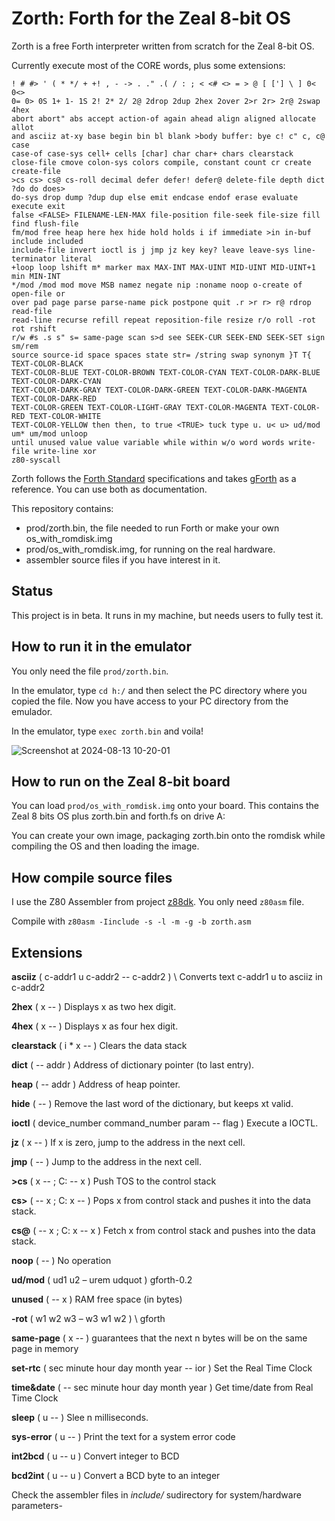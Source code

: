 # Zorth: Forth for the Zeal 8-bit OS
Zorth is a free Forth interpreter written from scratch for the Zeal 8-bit OS. 

Currently execute most of the CORE words, plus some extensions:

```
! # #> ' ( * */ + +! , - -> . ." .( / : ; < <# <> = > @ [ ['] \ ] 0< 0<>
0= 0> 0S 1+ 1- 1S 2! 2* 2/ 2@ 2drop 2dup 2hex 2over 2>r 2r> 2r@ 2swap 4hex
abort abort" abs accept action-of again ahead align aligned allocate allot
and asciiz at-xy base begin bin bl blank >body buffer: bye c! c" c, c@ case
case-of case-sys cell+ cells [char] char char+ chars clearstack
close-file cmove colon-sys colors compile, constant count cr create create-file
>cs cs> cs@ cs-roll decimal defer defer! defer@ delete-file depth dict ?do do does>
do-sys drop dump ?dup dup else emit endcase endof erase evaluate execute exit
false <FALSE> FILENAME-LEN-MAX file-position file-seek file-size fill find flush-file
fm/mod free heap here hex hide hold holds i if immediate >in in-buf include included
include-file invert ioctl is j jmp jz key key? leave leave-sys line-terminator literal
+loop loop lshift m* marker max MAX-INT MAX-UINT MID-UINT MID-UINT+1 min MIN-INT
*/mod /mod mod move MSB namez negate nip :noname noop o-create of open-file or
over pad page parse parse-name pick postpone quit .r >r r> r@ rdrop read-file
read-line recurse refill repeat reposition-file resize r/o roll -rot rot rshift
r/w #s .s s" s= same-page scan s>d see SEEK-CUR SEEK-END SEEK-SET sign sm/rem
source source-id space spaces state str= /string swap synonym }T T{ TEXT-COLOR-BLACK
TEXT-COLOR-BLUE TEXT-COLOR-BROWN TEXT-COLOR-CYAN TEXT-COLOR-DARK-BLUE TEXT-COLOR-DARK-CYAN
TEXT-COLOR-DARK-GRAY TEXT-COLOR-DARK-GREEN TEXT-COLOR-DARK-MAGENTA TEXT-COLOR-DARK-RED
TEXT-COLOR-GREEN TEXT-COLOR-LIGHT-GRAY TEXT-COLOR-MAGENTA TEXT-COLOR-RED TEXT-COLOR-WHITE
TEXT-COLOR-YELLOW then then, to true <TRUE> tuck type u. u< u> ud/mod um* um/mod unloop
until unused value value variable while within w/o word words write-file write-line xor
z80-syscall
```

Zorth follows the [Forth Standard](https://forth-standard.org/standard/core) specifications and takes [gForth](https://gforth.org/) as a reference. You can use both as documentation.

This repository contains:

- prod/zorth.bin, the file needed to run Forth or make your own os_with_romdisk.img
- prod/os_with_romdisk.img, for running on the real hardware.
- assembler source files if you have interest in it.

## Status ##

This project is in beta. It runs in my machine, but needs users to fully test it.

## How to run it in the emulator ##

You only need the file `prod/zorth.bin`.

In the emulator, type `cd h:/` and then select the PC directory where you copied the file.
Now you have access to your PC directory from the emulador.

In the emulator, type `exec zorth.bin` and voila!

![Screenshot at 2024-08-13 10-20-01](https://github.com/user-attachments/assets/98326d9a-c733-4023-b121-ebfaad680ae2)


## How to run on the Zeal 8-bit board ##
You can load `prod/os_with_romdisk.img` onto your board. This contains the Zeal 8 bits OS plus zorth.bin and forth.fs on drive A:

You can create your own image, packaging zorth.bin onto the romdisk while compiling the OS and then loading the image.

## How compile source files ##

I use the Z80 Assembler from project [z88dk](https://github.com/z88dk/z88dk). You only need `z80asm` file.

Compile with `z80asm -Iinclude -s -l -m -g -b zorth.asm`

## Extensions ##

**asciiz** ( c-addr1 u c-addr2 -- c-addr2 ) \ Converts text c-addr1 u to asciiz in c-addr2 
    
**2hex** ( x -- ) Displays x as two hex digit.

**4hex**  ( x -- ) Displays x as four hex digit.

**clearstack** ( i * x -- ) Clears the data stack

**dict**  ( -- addr ) Address of dictionary pointer (to last entry).

**heap** ( -- addr ) Address of heap pointer.

**hide** ( -- ) Remove the last word of the dictionary, but keeps xt valid. 

**ioctl** ( device_number command_number param -- flag ) Execute a IOCTL.

**jz** ( x -- ) If x is zero, jump to the address in the next cell.

**jmp** ( -- ) Jump to the address in the next cell.

**>cs** ( x -- ; C: -- x ) Push TOS to the control stack

**cs>** ( -- x ; C: x -- ) Pops x from control stack and pushes it into the data stack.

**cs@** ( -- x ; C: x -- x ) Fetch x from control stack and pushes into the data stack.

**noop** ( -- ) No operation

**ud/mod** ( ud1 u2 – urem udquot  ) gforth-0.2

**unused** ( -- x ) RAM free space (in bytes)

**-rot** ( w1 w2 w3 – w3 w1 w2 ) \ gforth

**same-page** ( x -- ) guarantees that the next n bytes will be on the same page in memory

**set-rtc** ( sec minute hour day month year -- ior ) Set the Real Time Clock

**time&date** ( -- sec minute hour day month year ) Get time/date from Real Time Clock

**sleep** ( u -- ) Slee n milliseconds.

**sys-error** ( u -- ) Print the text for a system error code 

**int2bcd** ( u -- u ) Convert integer to BCD

**bcd2int** ( u -- u ) Convert a BCD byte to an integer

Check the assembler files in *include/* sudirectory for system/hardware parameters-
